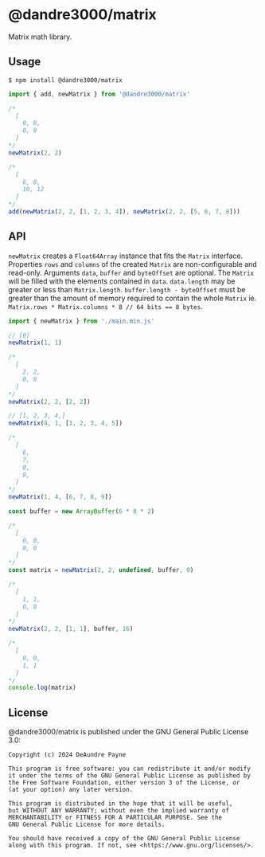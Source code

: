 # @dandre3000/matrix
Matrix math library.

## Usage
`$ npm install @dandre3000/matrix`

```js
import { add, newMatrix } from '@dandre3000/matrix'

/*
  [
    0, 0,
    0, 0
  ]
*/
newMatrix(2, 2)

/*
  [
    6, 8,
    10, 12
  ]
*/
add(newMatrix(2, 2, [1, 2, 3, 4]), newMatrix(2, 2, [5, 6, 7, 8]))
```

## API
`newMatrix` creates a `Float64Array` instance that fits the `Matrix` interface. Properties `rows` and `columns` of the created `Matrix` are non-configurable and read-only.
Arguments `data`, `buffer` and `byteOffset` are optional. The `Matrix` will be filled with the elements contained in `data`.
`data.length` may be greater or less than `Matrix.length`. `buffer.length - byteOffset` must be greater than the amount of memory required to contain the whole `Matrix` ie. `Matrix.rows * Matrix.columns * 8 // 64 bits == 8 bytes`.
```js
import { newMatrix } from './main.min.js'

// [0]
newMatrix(1, 1)

/*
  [
    2, 2,
    0, 0
  ]
*/
newMatrix(2, 2, [2, 2])

// [1, 2, 3, 4,]
newMatrix(4, 1, [1, 2, 3, 4, 5])

/*
  [
    6,
    7,
    8,
    9,
  ]
*/
newMatrix(1, 4, [6, 7, 8, 9])

const buffer = new ArrayBuffer(6 * 8 * 2)

/*
  [
    0, 0,
    0, 0
  ]
*/
const matrix = newMatrix(2, 2, undefined, buffer, 0)

/*
  [
    1, 1,
    0, 0
  ]
*/
newMatrix(2, 2, [1, 1], buffer, 16)

/*
  [
    0, 0,
    1, 1
  ]
*/
console.log(matrix)
```

## License
@dandre3000/matrix is published under the GNU General Public License 3.0:

```
Copyright (c) 2024 DeAundre Payne

This program is free software: you can redistribute it and/or modify
it under the terms of the GNU General Public License as published by
the Free Software Foundation, either version 3 of the License, or
(at your option) any later version.

This program is distributed in the hope that it will be useful,
but WITHOUT ANY WARRANTY; without even the implied warranty of
MERCHANTABILITY or FITNESS FOR A PARTICULAR PURPOSE. See the
GNU General Public License for more details.

You should have received a copy of the GNU General Public License
along with this program. If not, see <https://www.gnu.org/licenses/>.
```
